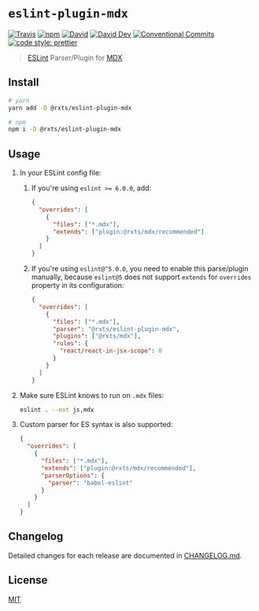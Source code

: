 # `eslint-plugin-mdx`

[![Travis](https://img.shields.io/travis/com/rx-ts/eslint-plugin-mdx.svg)](https://travis-ci.com/rx-ts/eslint-plugin-mdx)
[![npm](https://img.shields.io/npm/v/@rxts/eslint-plugin-mdx.svg)](https://npmjs.org/@rxts/eslint-plugin-mdx)
[![David](https://img.shields.io/david/rx-ts/eslint-plugin-mdx.svg)](https://david-dm.org/rx-ts/eslint-plugin-mdx)
[![David Dev](https://img.shields.io/david/dev/rx-ts/eslint-plugin-mdx.svg)](https://david-dm.org/rx-ts/eslint-plugin-mdx?type=dev)
[![Conventional Commits](https://img.shields.io/badge/Conventional%20Commits-1.0.0-yellow.svg)](https://conventionalcommits.org)
[![code style: prettier](https://img.shields.io/badge/code_style-prettier-ff69b4.svg)](https://github.com/prettier/prettier)

> [ESLint](https://eslint.org/) Parser/Plugin for [MDX](https://github.com/mdx-js/mdx)

## Install

```sh
# yarn
yarn add -D @rxts/eslint-plugin-mdx

# npm
npm i -D @rxts/eslint-plugin-mdx
```

## Usage

1. In your ESLint config file:

   1. If you're using `eslint >= 6.0.0`, add:

      ```json
      {
        "overrides": [
          {
            "files": ["*.mdx"],
            "extends": ["plugin:@rxts/mdx/recommended"]
          }
        ]
      }
      ```

   2. If you're using `eslint@^5.0.0`, you need to enable this parse/plugin manually, because `eslint@5` does not support `extends` for `overrides` property in its configuration:

      ```json
      {
        "overrides": [
          {
            "files": ["*.mdx"],
            "parser": "@rxts/eslint-plugin-mdx",
            "plugins": ["@rxts/mdx"],
            "rules": {
              "react/react-in-jsx-scope": 0
            }
          }
        ]
      }
      ```

2. Make sure ESLint knows to run on `.mdx` files:

   ```sh
   eslint . --ext js,mdx
   ```

3. Custom parser for ES syntax is also supported:

   ```json
   {
     "overrides": [
       {
         "files": ["*.mdx"],
         "extends": ["plugin:@rxts/mdx/recommended"],
         "parserOptions": {
           "parser": "babel-eslint"
         }
       }
     ]
   }
   ```

## Changelog

Detailed changes for each release are documented in [CHANGELOG.md](./CHANGELOG.md).

## License

[MIT](http://opensource.org/licenses/MIT)
